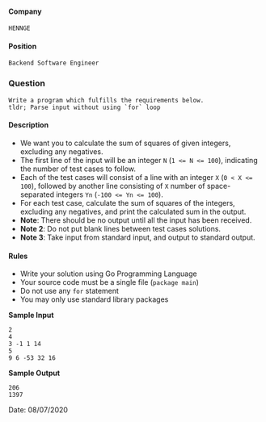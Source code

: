 #### Company
    HENNGE
    
#### Position
    Backend Software Engineer
    
### Question
    Write a program which fulfills the requirements below.
    tldr; Parse input without using `for` loop

#### Description
* We want you to calculate the sum of squares of given integers, excluding any negatives.
* The first line of the input will be an integer `N` (`1 <= N <= 100`), indicating the number of test cases to follow.
* Each of the test cases will consist of a line with an integer `X` (`0 < X <= 100`), followed by another line consisting of `X` number of space-separated integers `Yn` (`-100 <= Yn <= 100`).
* For each test case, calculate the sum of squares of the integers, excluding any negatives, and print the calculated sum in the output.
* __Note__: There should be no output until all the input has been received.
* __Note 2__: Do not put blank lines between test cases solutions.
* __Note 3__: Take input from standard input, and output to standard output.

#### Rules
* Write your solution using Go Programming Language
* Your source code must be a single file (`package main`)
* Do not use any `for` statement
* You may only use standard library packages

__Sample Input__
```
2
4
3 -1 1 14
5
9 6 -53 32 16
```

__Sample Output__
```
206
1397
```

Date: 08/07/2020